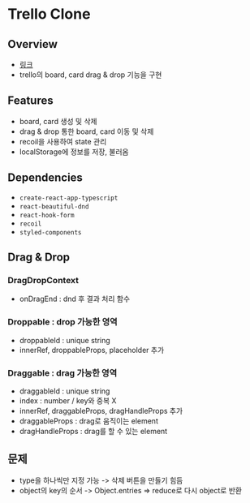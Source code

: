 # Trello Clone

## Overview

- [링크](https://zzicc12.github.io/react-trello/)
- trello의 board, card drag & drop 기능을 구현

## Features

- board, card 생성 및 삭제
- drag & drop 통한 board, card 이동 및 삭제
- recoil을 사용하여 state 관리
- localStorage에 정보를 저장, 불러옴

## Dependencies

- `create-react-app-typescript`
- `react-beautiful-dnd`
- `react-hook-form`
- `recoil`
- `styled-components`

## Drag & Drop

### DragDropContext

- onDragEnd : dnd 후 결과 처리 함수

### Droppable : drop 가능한 영역

- droppableId : unique string
- innerRef, droppableProps, placeholder 추가

### Draggable : drag 가능한 영역

- draggableId : unique string
- index : number / key와 중복 X
- innerRef, draggableProps, dragHandleProps 추가
- draggableProps : drag로 움직이는 element
- dragHandleProps : drag를 할 수 있는 element

## 문제

- type을 하나씩만 지정 가능 -> 삭제 버튼을 만들기 힘듬
- object의 key의 순서 -> Object.entries => reduce로 다시 object로 반환
